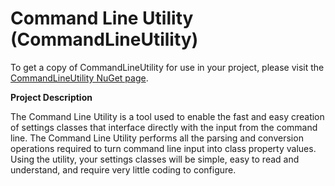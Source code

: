 # Command Line Utility (CommandLineUtility)

To get a copy of CommandLineUtility for use in your project, please visit the [CommandLineUtility NuGet page](https://www.nuget.org/packages/CommandLineUtility).

**Project Description**

The Command Line Utility is a tool used to enable the fast and easy creation of settings classes that interface directly with the input from the command line. The Command Line Utility performs all the parsing and conversion operations required to turn command line input into class property values. Using the utility, your settings classes will be simple, easy to read and understand, and require very little coding to configure.
